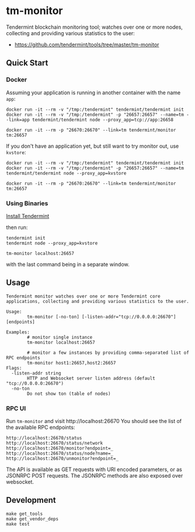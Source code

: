 # tm-monitor

Tendermint blockchain monitoring tool; watches over one or more nodes,
collecting and providing various statistics to the user:

- https://github.com/tendermint/tools/tree/master/tm-monitor

## Quick Start

### Docker

Assuming your application is running in another container with the name
`app`:

```
docker run -it --rm -v "/tmp:/tendermint" tendermint/tendermint init
docker run -it --rm -v "/tmp:/tendermint" -p "26657:26657" --name=tm --link=app tendermint/tendermint node --proxy_app=tcp://app:26658

docker run -it --rm -p "26670:26670" --link=tm tendermint/monitor tm:26657
```

If you don't have an application yet, but still want to try monitor out,
use `kvstore`:

```
docker run -it --rm -v "/tmp:/tendermint" tendermint/tendermint init
docker run -it --rm -v "/tmp:/tendermint" -p "26657:26657" --name=tm tendermint/tendermint node --proxy_app=kvstore

docker run -it --rm -p "26670:26670" --link=tm tendermint/monitor tm:26657
```

### Using Binaries

[Install Tendermint](https://github.com/tendermint/tendermint#install)

then run:

```
tendermint init
tendermint node --proxy_app=kvstore

tm-monitor localhost:26657
```

with the last command being in a separate window.

## Usage

```
Tendermint monitor watches over one or more Tendermint core
applications, collecting and providing various statistics to the user.

Usage:
        tm-monitor [-no-ton] [-listen-addr="tcp://0.0.0.0:26670"] [endpoints]

Examples:
        # monitor single instance
        tm-monitor localhost:26657

        # monitor a few instances by providing comma-separated list of RPC endpoints
        tm-monitor host1:26657,host2:26657
Flags:
  -listen-addr string
        HTTP and Websocket server listen address (default "tcp://0.0.0.0:26670")
  -no-ton
        Do not show ton (table of nodes)
```

### RPC UI

Run `tm-monitor` and visit http://localhost:26670 You should see the
list of the available RPC endpoints:

```
http://localhost:26670/status
http://localhost:26670/status/network
http://localhost:26670/monitor?endpoint=_
http://localhost:26670/status/node?name=_
http://localhost:26670/unmonitor?endpoint=_
```

The API is available as GET requests with URI encoded parameters, or as
JSONRPC POST requests. The JSONRPC methods are also exposed over
websocket.

## Development

```
make get_tools
make get_vendor_deps
make test
```
